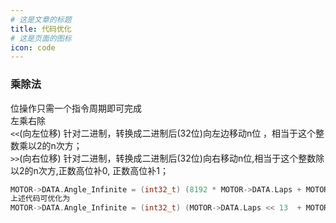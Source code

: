 ```yaml
---
# 这是文章的标题
title: 代码优化
# 这是页面的图标
icon: code
---
```

### 乘除法        
位操作只需一个指令周期即可完成        
左乘右除       
`<<`(向左位移) 针对二进制，转换成二进制后(32位)向左边移动n位 ，相当于这个整数乘以2的n次方；        
`>>`(向右位移) 针对二进制，转换成二进制后(32位)向右移动n位,相当于这个整数除以2的n次方,正数高位补0, 正数高位补1；      
```c
MOTOR->DATA.Angle_Infinite = (int32_t) (8192 * MOTOR->DATA.Laps + MOTOR->DATA.Angle_now);
上述代码可优化为
MOTOR->DATA.Angle_Infinite = (int32_t) (MOTOR->DATA.Laps << 13  + MOTOR->DATA.Angle_now);
```